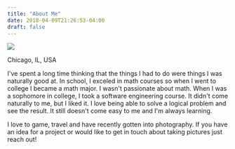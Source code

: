 ```yaml
---
title: "About Me"
date: 2018-04-09T21:26:53-04:00
draft: false
---
```

<link href="/styles/common.css" rel="stylesheet">

<div class="content-shadow-container">
    <img src="https://imageshack.com/a/img923/3817/h3jndF.jpg"/>
</div>

<div class="content-description-container">
    <p>Chicago, IL, USA</p>
</div>

<div class="content-description-container">
    <p>I've spent a long time thinking that the things I had to do were things I was naturally good at. In school, I exceled in math courses so when I went to college I became a math major. I wasn't passionate about math. When I was a sophomore in college, I took a software engineering course. It didn't come naturally to me, but I liked it. I love being able to solve a logical problem and see the result. It still doesn't come easy to me and I'm always learning. </p>
    <p>I love to game, travel and have recently gotten into photography. If you have an idea for a project or would like to get in touch about taking pictures just reach out!</p>
</div>
